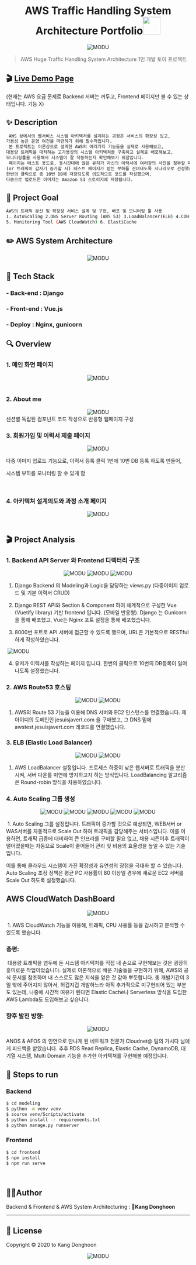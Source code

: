<h1 align="center">AWS Traffic Handling System Architecture Portfolio<img src="https://raw.githubusercontent.com/MartinHeinz/MartinHeinz/master/wave.gif" width="48px"></h1>
<p>
</p>

<center>
    <img src="./README.assets/logo.png" alt="MODU"/>
</center>

> AWS Huge Traffic Handling System Architecture 1인 개발 토이 프로젝트



## :clapper: [Live Demo Page](http://awstest.jesuisjavert.com)

 (현재는 AWS 요금 문제로 Backend 서버는 꺼두고, Frontend 페이지만 볼 수 있는 상태입니다. 기능 X)

## ✨ Description

```sh
 AWS 상에서의 웹서비스 시스템 아키텍처를 설계하는 과정은 서비스의 확장성 있고,
가용성 높은 운영 여건을 마련하기 위해 필수적입니다.
 본 프로젝트는 이론상으로 설계한 AWS의 여러가지 기능들을 실제로 사용해보고,
대용량 트래픽을 대처하는 고가용성의 시스템 아키텍쳐를 구축하고 실제로 배포해보고,
모니터링툴을 사용해서 시스템이 잘 작동하는지 확인해보기 위함입니다.
 페이지는 테스트 용도로, 동시간대에 많은 유저가 자신의 이력서에 여러장의 사진을 첨부할 때
(or 트래픽이 갑자기 증가할 시) 테스트 페이지가 받는 부하를 견뎌내도록 시나리오로 선정했습니다.
한번의 클릭으로 총 10번 DB에 저장되도록 의도적으로 코드를 작성했으며,
다중으로 업로드한 이미지는 Amazon S3 스토리지에 저장됩니다.
```



## :pushpin: Project Goal

```sh
AWS의 트래픽 분산 및 확장성 서비스 설계 및 구현, 배포 및 모니터링 툴 사용
1. AutoScaling 2.DNS Server Routing (AWS 53) 3.LoadBalancer(ELB) 4.CDN(Cloudfront)
5. Monitoring Tool (AWS CloudWatch) 6. ElastiCache
```



## :pencil2:  AWS System Architecture

<center>
    <img src="./README.assets/sli0.png" alt="MODU"  align="center"/>
</center>

## :wrench: Tech Stack

### 	- Back-end : Django

### 	- Front-end : Vue.js

### 	- Deploy : Nginx, gunicorn



## :mag: Overview

### 1. 메인 화면 페이지

<center>
    <img src="./README.assets/1.png" alt="MODU"/>
</center>
<br>

### 2. About me

<center>
    <img src="./README.assets/2.png" alt="MODU"/>
</center>
센션별 독립된 컴포넌트 코드 작성으로 반응형 웹페이지 구성

<br>

### 3. 회원가입 및 이력서 제출 페이지

<center>
    <img src="./README.assets/slide123.png" alt="MODU"/>
</center>

다중 이미지 업로드 기능으로, 이력서 등록 클릭 1번에 10번 DB 등록 하도록 만들어,

시스템 부하를 모니터링 할 수 있게 함

<br>

### 4. 아키텍쳐 설계의도와 과정 소개 페이지

<center>
    <img src="./README.assets/4.png" alt="MODU"/>
</center>
<br>



## 🎬 Project Analysis

### 1. Backend API Server 와 Frontend 디렉터리 구조

<center>
    <img src="./README.assets/sl0.png" zoom="50%" alt="MODU"/>
    <img src="./README.assets/sl3.png" zoom="50%" alt="MODU"/>
    <img src="./README.assets/sl4.png" zoom="50%" alt="MODU"/>
</center>

1. Django Backend 의 Modeling과 Logic을 담당하는 views.py  (다중이미지 업로드 및 기본 이력서 CRUD)

2. Django REST API와 Section & Component 하여 체계적으로 구성한 Vue (Vuetify library) 기반 frontend 입니다. (모바일 반응형). Django 는 Gunicorn을 통해 배포했고, Vue는 Nginx 포트 설정을 통해 배포했습니다. 
3. 8000번 포트로 API 서버에 접근할 수 있도록 했으며, URL은 기본적으로 RESTful 하게 작성하였습니다.

​    <img src="./README.assets/slide123.png" zoom="50%" alt="MODU"/>

4. 유저가 이력서를 작성하는 페이지 입니다. 한번의 클릭으로 10번의 DB등록이 일어나도록 설정했습니다.

### 2. AWS Route53 호스팅

<center>
    <img src="./README.assets/sli10.png" alt="MODU"/>
    <img src="./README.assets/sli11.png" alt="MODU"/>
</center>

1. AWS의 Route 53 기능을 이용해 DNS 서버와 EC2 인스턴스를 연결했습니다. 제 아이디의 도메인인 jesuisjavert.com 을 구매했고, 그 DNS 밑에 awstest.jesuisjavert.com 레코드를 연결했습니다. 

### 3. ELB (Elastic Load Balancer)

<center>
    <img src="./README.assets/newsl1.png" alt="MODU"/>
    <img src="./README.assets/newsl3.png" alt="MODU"/>
</center>

1. AWS LoadBalancer 설정입니다. 프로세스 하중이 낮은 웹서버로 트래픽을 분산 시켜, 서버 다운를 미연에 방지하고자 하는 방식입니다.  LoadBalancing 알고리즘은 Round-robin 방식을 차용하였습니다.



### 4. Auto Scaling 그룹 생성

<center>
    <img src="./README.assets/newsl4.png" alt="MODU"/>
    <img src="./README.assets/newsl5.png" alt="MODU"/>
    <img src="./README.assets/newsl6.png" alt="MODU"/>
    <img src="./README.assets/newsl8.png" alt="MODU"/>
    <img src="./README.assets/newsl9.png" alt="MODU"/>
</center>

​	1. Auto Scaling 그룹 설정입니다. 트래픽이 증가할 것으로 예상되면, WEB서버 or WAS서버를 자동적으로 Scale Out 하여 트래픽을 감당해주는 서비스입니다. 이를 이용하면, 트래픽 급증에 대비하여 큰 인프라를 구비할 필요 없고, 채용 시즌이후 트래픽이 떨어졌을때는 자동으로 Scale이 줄어들어 관리 및 비용의 효율성을 높일 수 있는 기술입니다. <br>

 이를 통해 클라우드 시스템이 가진 확장성과 유연성의 장점을 극대화 할 수 있습니다.  Auto Scaling 조정 정책은 평균 PC 사용률이 80 이상일 경우에 새로운 EC2 서버를 Scale Out 하도록 설정했습니다.



## AWS CloudWatch DashBoard

<center>
    <img src="./README.assets/slide.png" alt="MODU"/>
</center>

​     1.  AWS CloudWatch 기능을 이용해, 트래픽, CPU 사용률 등을 감시하고 분석할 수 있도록 했습니다.<br>

### 총평:

​      대용량 트래픽을 염두에 둔 시스템 아키텍처를 직접 내 손으로 구현해보는 것은 굉장히 흥미로운 작업이었습니다. 실제로 이론적으로 배운 기술들을 구현하기 위해, AWS의 공식 문서를 참조하며 내 스스로도 많은 지식을 얻은 것 같아 뿌듯합니다. 총 개발기간이 3일 밖에 주어지지 않아서, 허겁지겁 개발하느라 아직 추가적으로 미구현되어 있는 부분도 있는데, 나중에 시간적 여유가 된다면 Elastic Cache나 Serverless 방식을 도입한 AWS Lambda도 도입해보고 싶습니다.



### 향후 발전 방향:

<center>
    <img src="./README.assets/repl.png" alt="MODU"/>
</center>

ANOS & AFOS 의 인연으로 만나게 된 네트워크 전문가 Cloudnet@ 팀의 가시다 님에게 피드백을 받았습니다. 추후 RDS Read Replica, Elastic Cache, DynamoDB, 대기열 시스템, Multi Domain 기능을 추가한 아키텍쳐를 구현해볼 예정입니다.



## :runner: Steps to run

### Backend

```bash
$ cd modeling
$ python -m venv venv
$ source venv/Scripts/activate
$ python install -r requirements.txt
$ python manage.py runserver
```

### Frontend

```bash
$ cd frontend
$ npm install
$ npm run serve
```

<br>

## 🤼‍♂️Author

Backend & Frontend & AWS System Architecturing : 🐯**Kang Donghoon**

<hr>


## 📝 License

Copyright © 2020  to Kang Donghoon  <br>

<center>
    <img src="./README.assets/logo.png" alt="MODU"/>
</center>